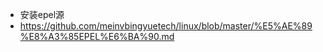 - 安装epel源
 - https://github.com/meinvbingyuetech/linux/blob/master/%E5%AE%89%E8%A3%85EPEL%E6%BA%90.md
